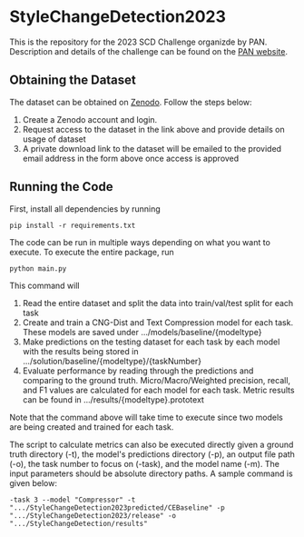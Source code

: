 # StyleChangeDetection2023

This is the repository for the 2023 SCD Challenge organizde by PAN. 
Description and details of the challenge can be found on the [PAN website](https://pan.webis.de/clef23/pan23-web/style-change-detection.html).


## Obtaining the Dataset
The dataset can be obtained on [Zenodo](https://zenodo.org/record/7729178#.ZEnUrC-B1Z0). Follow the steps below:
1. Create a Zenodo account and login.
2. Request access to the dataset in the link above and provide details on usage of dataset
3. A private download link to the dataset will be emailed to the provided email address in the form above once access is approved

## Running the Code
First, install all dependencies by running 

```pip install -r requirements.txt```

The code can be run in multiple ways depending on what you want to execute. To execute the entire package, run

```python main.py```

This command will 
1. Read the entire dataset and split the data into train/val/test split for each task
2. Create and train a CNG-Dist and Text Compression model for each task. These models are saved under .../models/baseline/{modeltype}
3. Make predictions on the testing dataset for each task by each model with the results being stored in 
.../solution/baseline/{modeltype}/{taskNumber}
4. Evaluate performance by reading through the predictions and comparing to the ground truth. 
Micro/Macro/Weighted precision, recall, and F1 values are calculated for each model for each task. 
Metric results can be found in .../results/{modeltype}.prototext

Note that the command above will take time to execute since two models are being created and trained for each task.

The script to calculate metrics can also be executed directly given a ground truth directory (-t), the model's predictions directory (-p),
an output file path (-o), the task number to focus on (-task), and the model name (-m). The input parameters should be absolute directory paths.
A sample command is given below:

```-task 3 --model "Compressor" -t ".../StyleChangeDetection2023predicted/CEBaseline" -p ".../StyleChangeDetection2023/release" -o ".../StyleChangeDetection/results"```

